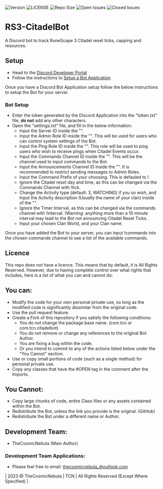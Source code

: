 ![Version](https://img.shields.io/badge/VERSION-3.0-informational?style=for-the-badge) ![LICENSE](https://img.shields.io/badge/LICENSE-Custom-red?style=for-the-badge) ![Repo Size](https://img.shields.io/github/repo-size/TheCosmicNebula/RS3-CitadelBot?label=REPO%20SIZE&style=for-the-badge) ![Open Issues](https://img.shields.io/github/issues/TheCosmicNebula/RS3-CitadelBot?style=for-the-badge) ![Closed Issues](https://img.shields.io/github/issues-closed/TheCosmicNebula/RS3-CitadelBot?color=green&style=for-the-badge)

# RS3-CitadelBot
A Discord bot to track RuneScape 3 Citadel reset ticks, capping and resources.

## Setup
- Head to the [Discord Developer Portal](https://discord.com/developers/applications)
- Follow the instructions to [Setup a Bot Application](https://discord.com/developers/docs/getting-started)

Once you have a Discord Bot Application setup follow the below instructions to setup the Bot for your server.
### Bot Setup
 - Enter the token generated by the Discord Application into the "token.txt" file, **do not** add any other characters.
 - Open the "settings.txt" file, and fill in the below information:
   - Input the Server ID inside the "".
   - Input the Admin Role ID inside the "". This will be used for users who can control system settings of the Bot.
   - Input the Ping Role ID inside the "". This role will be used to ping users who wish to receive pings when Citadel Events occur.
   - Input the Commands Channel ID inside the "". This will be the channel used to input commands to the Bot.
   - Input the Announcements Channel ID inside the "". It is recommended to restrict sending messages to Admin Roles.
   - Input the Command Prefix of your choosing. This is defauled to !.
   - Ignore the Citadel reset day and time, as this can be changed via the Commands Channel with !tick.
   - Change the Activity type (default: 3, WATCHING) if you so wish, and Input the Activity description (Usually the name of your clan) inside of the "".
   - Ignore the Timer Interval, as this can be changed via the commands channel with !interval. (Warning: anything more than a 10 minute interval may lead to the Bot not announcing Citadel Reset Ticks.
   - Input your chosen Clan World, and your Clan name.

Once you have added the Bot to your server, you can input !commands into the chosen commands channel to see a list of the available commands.

## Licence
This repo does not have a licence. This means that by default, it is All Rights Reserved. However, due to having complete control over what rights that includes, here is a list of what you can and cannot do:

## You can:
 - Modify the code for your own personal private use, so long as the modified code is significantly dissimilar from the original code.
 - Use the pull request feature.
 - Create a Fork of this repository if you satisfy the following conditions:
   - You do not change the package base name. (com.tcn or com.tcn.citadelbot)
   - You do not remove or change any references to the original Bot Author.
   - You are fixing a bug within the code.
   - Or you intend to commit to any of the actions listed below under the "You Cannot" section.
 - Use or copy small portions of code (such as a single method) for personal private use.
 - Copy any classes that have the #OPEN tag in the comment after the Imports.

## You Cannot:
 - Copy large chunks of code, entire Class files or any assets contained within the Bot.
 - Redistribute the Bot, unless the link you provide is the original. (GitHub)
 - Redistribute the Bot under a different name or Author.

## Development Team:
- TheCosmicNebula (Main Author)

### Development Team Applications:
 - Please feel free to email: thecosmicnebula_@outlook.com

| 2023 @ TheCosmicNebula | TCN | All Rights Reserved (Except Where Specified) |
